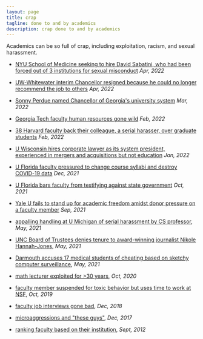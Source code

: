 ```yaml
---
layout: page
title: crap
tagline: done to and by academics
description: crap done to and by academics
---
```


Academics can be so full of crap, including exploitation, racism, and
sexual harassment.

- [NYU School of Medicine seeking to hire David Sabatini, who had been forced
  out of 3 institutions for sexual
  misconduct](https://www.science.org/content/article/nyu-may-hire-biologist-pushed-mit-whitehead-sexual-misconduct)
  _Apr, 2022_

- [UW-Whitewater interim Chancellor resigned because he could no longer
  recommend the job to others](https://madison.com/news/local/education/university/uw-whitewater-chancellors-resignation-linked-to-free-speech-survey/article_7e6e13cd-9b85-5e0d-a951-a9bd755a46a3.html)
  _Apr, 2022_

- [Sonny Perdue named Chancellor of Georgia's university
  system](https://www.gpb.org/news/2022/03/02/sonny-perdue-officially-gets-university-system-chancellor-job)
  _Mar, 2022_

- [Georgia Tech faculty human resources gone wild](https://gregspecter.wordpress.com/2022/02/18/my-georgia-tech-experience/)
  _Feb, 2022_

- [38 Harvard faculty back their colleague, a serial harasser, over graduate students](https://www.thecrimson.com/article/2022/2/4/comaroff-sanctions-open-letter/)
  _Feb, 2022_

- [U Wisconsin hires corporate lawyer as its system president, experienced in mergers and acquisitions but not education](https://madison.com/article_c61600c6-880d-5eee-a30d-b212f418c285.html)
  _Jan, 2022_

- [U Florida faculty pressured to change course syllabi and destroy COVID-19 data](https://www.tampabay.com/news/education/2021/12/06/uf-researchers-felt-pressure-to-destroy-covid-19-data-faculty-report-says/)
  _Dec, 2021_

- [U Florida bars faculty from testifying against state
  government](https://www.washingtonpost.com/nation/2021/10/30/florida-voting-rights-desantis-lawsuit)
  _Oct, 2021_

- [Yale U fails to stand up for academic freedom amidst donor pressure on a faculty member](https://www.nytimes.com/2021/09/30/arts/yale-grand-strategy-resignation.html)
  _Sep, 2021_

- [appalling handling at U Michigan of serial harassment by CS
  professor](https://www.michigandaily.com/news/daily-investigation-finds-divergence-in-u-m-outside-organizations-handling-of-allegations-against-cse-professor/),
  _May, 2021_

- [UNC Board of Trustees denies tenure to award-winning journalist
  Nikole Hannah-Jones](https://www.nytimes.com/2021/05/19/business/media/nikole-hannah-jones-unc.html),
  _May, 2021_

- [Darmouth accuses 17 medical students of cheating based on sketchy
  computer
  surveillance](https://www.nytimes.com/2021/05/09/technology/dartmouth-geisel-medical-cheating.html),
  _May, 2021_

- [math lecturer exploited for >30
  years](http://kbroman.org/blog/2021/05/06/wtf-uw-1/),
  _Oct, 2020_

- [faculty member suspended for toxic behavior but uses time to work at NSF](https://madison.com/wsj/news/local/education/university/uw-madison-failed-to-inform-federal-agency-of-abusive-professors-conduct-unpaid-leave/article_da46b852-8aeb-50c3-9673-c2ac6da3818f.html),
  _Oct, 2019_

- [faculty job interviews gone
  bad](https://www.insidehighered.com/blogs/globalhighered/faculty-job-interviews-gone-bad),
  _Dec, 2018_

- [microaggressions and "these
  guys"](http://www.amelia.mn/blog/conferences/2017/12/19/On-Microaggressions.html),
  _Dec, 2017_

- [ranking faculty based on their
  institution](http://kbroman.org/blog/2012/09/08/how-to-evaluate-faculty/),
  _Sept, 2012_
